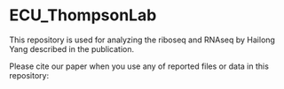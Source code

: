 # ECU_ThompsonLab

This repository is used for analyzing the riboseq and RNAseq by Hailong Yang described in the publication. 

Please cite our paper when you use any of reported files or data in this repository: 
